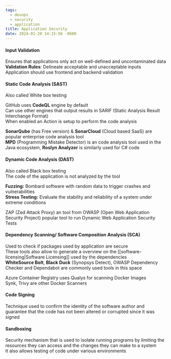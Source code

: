```yaml
---
tags:
  - devops
  - security
  - application
title: Application Security
date: 2024-01-28 14:15:56 -0600
---
```


#### Input Validation
Ensures that applications only act on well-defined and uncontaminated data  
**Validation Rules**: Delineate acceptable and unacceptable inputs  
Application should use frontend and backend validation

#### Static Code Analysis (SAST)

Also called White box testing

GitHub uses **CodeQL** engine by default  
Can use other engines that output results in SARIF (Static Analysis Result Interchange Format)  
When enabled an Action is setup to perform the code analysis

**SonarQube** (has Free version) & **SonarCloud** (Cloud based SaaS) are popular enterprise code analysis tool  
**MPD** (Programming Mistake Detector) is an code analysis tool used in the Java ecosystem, **Roslyn Analyzer** is similarly used for C# code

#### Dynamic Code Analysis (DAST)

Also called Black box testing  
The code of the application is not analyzed by the tool

**Fuzzing:** Bombard software with random data to trigger crashes and vulnerabilities  
**Stress Testing:** Evaluate the stability and reliability of a system under extreme conditions

ZAP (Zed Attack Proxy) an tool from OWASP (Open Web Application Security Project) popular tool to run Dynamic Web Application Security Tests

#### Dependency Scanning/ Software Composition Analysis (SCA)

Used to check if packages used by application are secure  
These tools also allow to generate a overview on the [[software-licensing|Software Licensing]] used by the dependencies  
**WhiteSource Bolt**, **Black Duck** (Synopsys Detect), OWASP Dependency Checker and Dependabot are commonly used tools in this space

Azure Container Registry uses Qualys for scanning Docker Images  
Synk, Trivy are other Docker Scanners

#### Code Signing
Technique used to confirm the identity of the software author and guarantee that the code has not been altered or corrupted since it was signed

#### Sandboxing
Security mechanism that is used to isolate running programs by limiting the resources they can access and the changes they can make to a system  
It also allows testing of code under various environments
